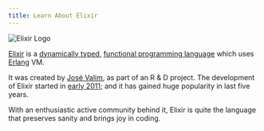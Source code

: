 ```yaml
---
title: Learn About Elixir
---
```

![Elixir Logo](//discourse-user-assets.s3.amazonaws.com/original/2X/f/ffb29c7c694656265e093920b571731fb25b6029.png)

[Elixir](http://elixir-lang.org/) is a [dynamically typed](https://en.wikipedia.org/wiki/Type_system#Dynamic_type_checking_and_runtime_type_information), [functional programming language](https://en.wikipedia.org/wiki/Functional_programming) which uses [Erlang](https://www.erlang.org/) VM.

It was created by [José Valim](https://github.com/josevalim), as part of an R & D project. The development of Elixir started in [early 2011](https://github.com/elixir-lang/elixir/graphs/contributors); and it has gained huge popularity in last five years.

With an enthusiastic active community behind it, Elixir is quite the language that preserves sanity and brings joy in coding.